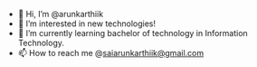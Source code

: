 - 👋 Hi, I’m @arunkarthiik
- 👀 I’m interested in new technologies!
- 🌱 I’m currently learning bachelor of technology in Information Technology.
- 📫 How to reach me @saiarunkarthiik@gmail.com

<!---
arunkarthiik/arunkarthiik is a ✨ special ✨ repository because its `README.md` (this file) appears on your GitHub profile.
You can click the Preview link to take a look at your changes.
--->
